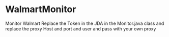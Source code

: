 # WalmartMonitor
Monitor Walmart
Replace the Token in the JDA in the Monitor.java class and replace the proxy Host and port and user and pass with your own proxy
